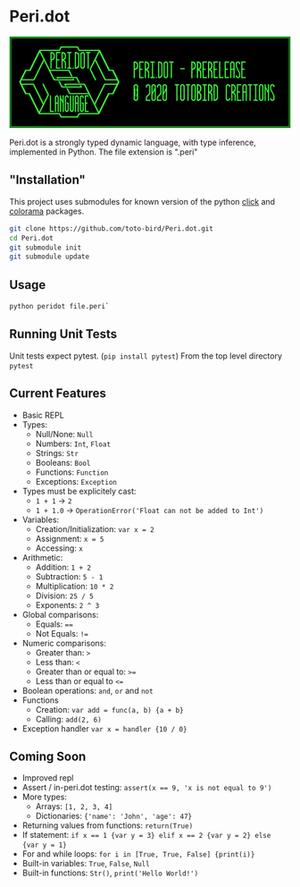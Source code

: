# Peri.dot

![Peri.dot Logo](logo.png)

Peri.dot is a strongly typed dynamic language, with type inference, implemented in Python.  The file extension is ".peri"


## "Installation"

This project uses submodules for known version of the python [click](https://click.palletsprojects.com/en/7.x/) and [colorama](https://pypi.org/project/colorama/) packages.


```bash
git clone https://github.com/toto-bird/Peri.dot.git
cd Peri.dot
git submodule init
git submodule update
```

## Usage 

```bash
python peridot file.peri`
```

## Running Unit Tests

Unit tests expect pytest.  (`pip install pytest`)
From the top level directory  `pytest`

## Current Features

* Basic REPL
* Types:
    * Null/None: `Null`
    * Numbers: `Int`, `Float`
    * Strings: `Str`
    * Booleans: `Bool`
    * Functions: `Function`
    * Exceptions: `Exception`
* Types must be explicitely cast:
    * `1 + 1` -> `2`
    * `1 + 1.0` -> `OperationError('Float can not be added to Int')`
* Variables:
    * Creation/Initialization: `var x = 2`
    * Assignment: `x = 5`
    * Accessing: `x`
* Arithmetic:
    * Addition: `1 + 2`
    * Subtraction: `5 - 1`
    * Multiplication: `10 * 2`
    * Division: `25 / 5`
    * Exponents: `2 ^ 3`
* Global comparisons:
    * Equals: `==`
    * Not Equals: `!=`
* Numeric comparisons:
    * Greater than: `>`
    * Less than: `<`
    * Greater than or equal to: `>=`
    * Less than or equal to `<=`
* Boolean operations: `and`, `or` and `not`
* Functions
    * Creation: `var add = func(a, b) {a + b}`
    * Calling: `add(2, 6)`
* Exception handler `var x = handler {10 / 0}`

## Coming Soon

* Improved repl
* Assert / in-peri.dot testing: `assert(x == 9, 'x is not equal to 9')`
* More types:
    * Arrays: `[1, 2, 3, 4]`
    * Dictionaries: `{'name': 'John', 'age': 47}`
* Returning values from functions: `return(True)`
* If statement: `if x == 1 {var y = 3} elif x == 2 {var y = 2} else {var y = 1}`
* For and while loops: `for i in [True, True, False] {print(i)}`
* Built-in variables: `True`, `False`, `Null`
* Built-in functions: `Str()`, `print('Hello World!')`